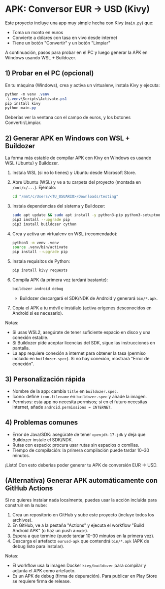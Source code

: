 # APK: Conversor EUR → USD (Kivy)

Este proyecto incluye una app muy simple hecha con Kivy (`main.py`) que:
- Toma un monto en euros
- Convierte a dólares con tasa en vivo desde internet
- Tiene un botón "Convertir" y un botón "Limpiar"

A continuación, pasos para probar en el PC y luego generar la APK en Windows usando WSL + Buildozer.

## 1) Probar en el PC (opcional)
En tu máquina (Windows), crea y activa un virtualenv, instala Kivy y ejecuta:

```powershell
python -m venv .venv
.\.venv\Scripts\Activate.ps1
pip install kivy
python main.py
```

Deberías ver la ventana con el campo de euros, y los botones Convertir/Limpiar.

## 2) Generar APK en Windows con WSL + Buildozer
La forma más estable de compilar APK con Kivy en Windows es usando WSL (Ubuntu) y Buildozer.

1. Instala WSL (si no lo tienes) y Ubuntu desde Microsoft Store.
2. Abre Ubuntu (WSL) y ve a tu carpeta del proyecto (montada en `/mnt/c/...`). Ejemplo:
   ```bash
   cd "/mnt/c/Users/<TU_USUARIO>/Downloads/testing"
   ```
3. Instala dependencias del sistema y Buildozer:
   ```bash
   sudo apt update && sudo apt install -y python3-pip python3-setuptools python3-venv git zip unzip openjdk-17-jdk
   pip3 install --upgrade pip
   pip3 install buildozer cython
   ```
4. Crea y activa un virtualenv en WSL (recomendado):
   ```bash
   python3 -m venv .venv
   source .venv/bin/activate
   pip install --upgrade pip
   ```
5. Instala requisitos de Python:
   ```bash
   pip install kivy requests
   ```
6. Compila APK (la primera vez tardará bastante):
   ```bash
   buildozer android debug
   ```
   - Buildozer descargará el SDK/NDK de Android y generará `bin/*.apk`.

7. Copia el APK a tu móvil e instálalo (activa orígenes desconocidos en Android si es necesario).

Notas:
- Si usas WSL2, asegúrate de tener suficiente espacio en disco y una conexión estable.
- Si Buildozer pide aceptar licencias del SDK, sigue las instrucciones en pantalla.
- La app requiere conexión a internet para obtener la tasa (permiso incluido en `buildozer.spec`). Si no hay conexión, mostrará "Error de conexión".

## 3) Personalización rápida
- Nombre de la app: cambia `title` en `buildozer.spec`.
- Ícono: define `icon.filename` en `buildozer.spec` y añade la imagen.
- Permisos: esta app no necesita permisos; si en el futuro necesitas internet, añade `android.permissions = INTERNET`.

## 4) Problemas comunes
- Error de Java/SDK: asegúrate de tener `openjdk-17-jdk` y deja que Buildozer instale el SDK/NDK.
- Rutas con espacio: procura usar rutas sin espacios o comillas.
- Tiempo de compilación: la primera compilación puede tardar 10–30 minutos.

¡Listo! Con esto deberías poder generar tu APK de conversión EUR → USD.

## (Alternativa) Generar APK automáticamente con GitHub Actions
Si no quieres instalar nada localmente, puedes usar la acción incluida para construir en la nube:

1. Crea un repositorio en GitHub y sube este proyecto (incluye todos los archivos).
2. En GitHub, ve a la pestaña "Actions" y ejecuta el workflow "Build Android APK" (o haz un push a `main`).
3. Espera a que termine (puede tardar 10–30 minutos en la primera vez).
4. Descarga el artefacto `eurusd-apk` que contendrá `bin/*.apk` (APK de debug listo para instalar).

Notas:
- El workflow usa la imagen Docker `kivy/buildozer` para compilar y adjunta el APK como artefacto.
- Es un APK de debug (firma de depuración). Para publicar en Play Store se requiere firma de release.
